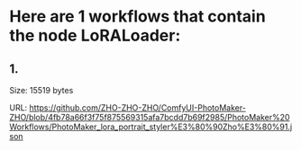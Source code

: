 # Here are 1 workflows that contain the node LoRALoader:

## 1. 

Size: 15519 bytes

URL: https://github.com/ZHO-ZHO-ZHO/ComfyUI-PhotoMaker-ZHO/blob/4fb78a66f3f75f875569315afa7bcdd7b69f2985/PhotoMaker%20Workflows/PhotoMaker_lora_portrait_styler%E3%80%90Zho%E3%80%91.json

